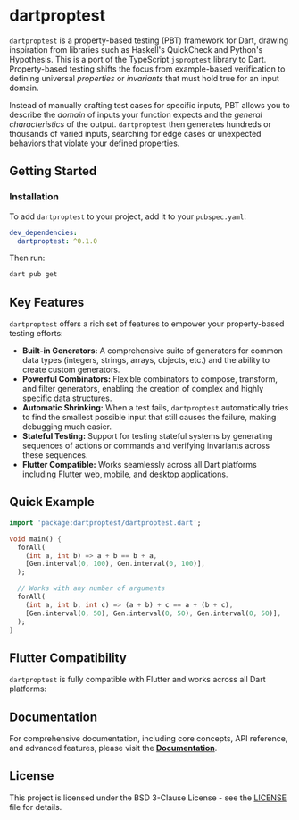 # dartproptest

`dartproptest` is a property-based testing (PBT) framework for Dart, drawing inspiration from libraries such as Haskell's QuickCheck and Python's Hypothesis. This is a port of the TypeScript `jsproptest` library to Dart. Property-based testing shifts the focus from example-based verification to defining universal *properties* or *invariants* that must hold true for an input domain.

Instead of manually crafting test cases for specific inputs, PBT allows you to describe the *domain* of inputs your function expects and the *general characteristics* of the output. `dartproptest` then generates hundreds or thousands of varied inputs, searching for edge cases or unexpected behaviors that violate your defined properties.

## Getting Started

### Installation

To add `dartproptest` to your project, add it to your `pubspec.yaml`:

```yaml
dev_dependencies:
  dartproptest: ^0.1.0
```

Then run:

```bash
dart pub get
```

## Key Features

`dartproptest` offers a rich set of features to empower your property-based testing efforts:

*   **Built-in Generators:** A comprehensive suite of generators for common data types (integers, strings, arrays, objects, etc.) and the ability to create custom generators.
*   **Powerful Combinators:** Flexible combinators to compose, transform, and filter generators, enabling the creation of complex and highly specific data structures.
*   **Automatic Shrinking:** When a test fails, `dartproptest` automatically tries to find the smallest possible input that still causes the failure, making debugging much easier.
*   **Stateful Testing:** Support for testing stateful systems by generating sequences of actions or commands and verifying invariants across these sequences.
*   **Flutter Compatible:** Works seamlessly across all Dart platforms including Flutter web, mobile, and desktop applications.

## Quick Example

```dart
import 'package:dartproptest/dartproptest.dart';

void main() {
  forAll(
    (int a, int b) => a + b == b + a,
    [Gen.interval(0, 100), Gen.interval(0, 100)],
  );

  // Works with any number of arguments
  forAll(
    (int a, int b, int c) => (a + b) + c == a + (b + c),
    [Gen.interval(0, 50), Gen.interval(0, 50), Gen.interval(0, 50)],
  );
}
```

## Flutter Compatibility

`dartproptest` is fully compatible with Flutter and works across all Dart platforms:

## Documentation

For comprehensive documentation, including core concepts, API reference, and advanced features, please visit the **[Documentation](docs/index.md)**.

## License

This project is licensed under the BSD 3-Clause License - see the [LICENSE](LICENSE) file for details.